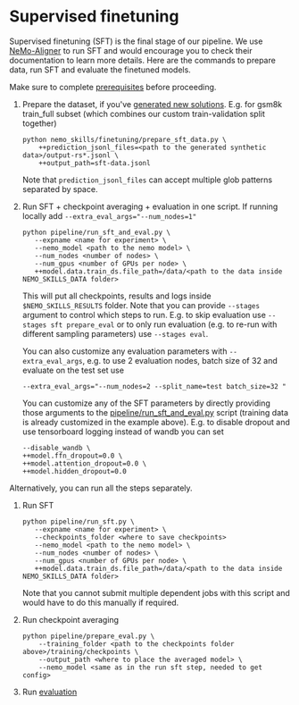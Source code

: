 # Supervised finetuning

Supervised finetuning (SFT) is the final stage of our pipeline. We use [NeMo-Aligner](https://github.com/NVIDIA/NeMo-Aligner/)
to run SFT and would encourage you to check their documentation to learn more details.
Here are the commands to prepare data, run SFT and evaluate the finetuned models.

Make sure to complete [prerequisites](/docs/prerequisites.md) before proceeding.

1. Prepare the dataset, if you've [generated new solutions](/docs/synthetic-data-generation.md).
   E.g. for gsm8k train_full subset (which combines our custom train-validation split together)

   ```
   python nemo_skills/finetuning/prepare_sft_data.py \
       ++prediction_jsonl_files=<path to the generated synthetic data>/output-rs*.jsonl \
       ++output_path=sft-data.jsonl
   ```

   Note that `prediction_jsonl_files` can accept multiple glob patterns separated by space.

2. Run SFT + checkpoint averaging + evaluation in one script.
   If running locally add `--extra_eval_args="--num_nodes=1"`

   ```
   python pipeline/run_sft_and_eval.py \
      --expname <name for experiment> \
      --nemo_model <path to the nemo model> \
      --num_nodes <number of nodes> \
      --num_gpus <number of GPUs per node> \
      ++model.data.train_ds.file_path=/data/<path to the data inside NEMO_SKILLS_DATA folder>
   ```

   This will put all checkpoints, results and logs inside `$NEMO_SKILLS_RESULTS` folder.
   Note that you can provide `--stages` argument to control which steps to run. E.g.
   to skip evaluation use `--stages sft prepare_eval` or to only run evaluation
   (e.g. to re-run with different sampling parameters) use `--stages eval`.

   You can also customize any evaluation parameters with `--extra_eval_args`, e.g.
   to use 2 evaluation nodes, batch size of 32 and evaluate on the test set use

   ```
   --extra_eval_args="--num_nodes=2 --split_name=test batch_size=32 "
   ```

   You can customize any of the SFT parameters by directly providing those
   arguments to the [pipeline/run_sft_and_eval.py](pipeline/run_sft_and_eval.py) script (training data is already customized
   in the example above). E.g. to disable dropout and use tensorboard logging instead of wandb you can set

   ```
   --disable_wandb \
   ++model.ffn_dropout=0.0 \
   ++model.attention_dropout=0.0 \
   ++model.hidden_dropout=0.0
   ```

Alternatively, you can run all the steps separately.

1. Run SFT

   ```
   python pipeline/run_sft.py \
      --expname <name for experiment> \
      --checkpoints_folder <where to save checkpoints>
      --nemo_model <path to the nemo model> \
      --num_nodes <number of nodes> \
      --num_gpus <number of GPUs per node> \
      ++model.data.train_ds.file_path=/data/<path to the data inside NEMO_SKILLS_DATA folder>
   ```

   Note that you cannot submit multiple dependent jobs with this script and would have to do this manually if required.

2. Run checkpoint averaging

   ```
   python pipeline/prepare_eval.py \
       --training_folder <path to the checkpoints folder above>/training/checkpoints \
       --output_path <where to place the averaged model> \
       --nemo_model <same as in the run sft step, needed to get config>
   ```

3. Run [evaluation](/docs/evaluation.md)
